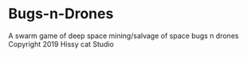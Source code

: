 # Bugs-n-Drones
A swarm game of deep space mining/salvage of space bugs n drones
Copyright 2019 Hissy cat Studio
